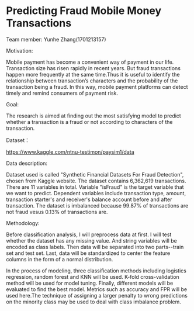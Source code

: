 # Predicting Fraud Mobile Money Transactions

Team member: Yunhe Zhang(1701213157)

Motivation:

Mobile payment has become a convenient way of payment in our life. Transaction size has risen rapidly in recent years. But fraud transactions happen more frequently at the same time.Thus it is useful to identify the relationship between transaction’s characters and the probability of the transaction being a fraud. In this way, mobile payment platforms can detect timely and remind consumers of payment risk.

Goal:

The research is aimed at finding out the most satisfying model to predict whether a transaction is a fraud or not according to characters of the transaction.

Dataset：

https://www.kaggle.com/ntnu-testimon/paysim1/data

Data description:

Dataset used is called "Synthetic Financial Datasets For Fraud Detection", chosen from Kaggle website. The dataset contains 6,362,619 transactions. There are 11 variables in total. Variable "isFraud" is the target variable that we want to predict. Dependent variables include transaction type, amount, transaction starter's and receiver's balance account before and after transaction. The dataset is imbalanced because 99.87% of transactions are not fraud vesus 0.13% of transactions are.

Methodology:

Before classification analysis, I will preprocess data at first. I will test whether the dataset has any missing value. And string variables will be encoded as class labels. Then data will be separated into two parts--train set and test set. Last, data will be standardized to center the feature columns in the form of a normal distribution. 

In the process of modeling, three classification methods including logistics regression, random forest and KNN will be used. K-fold cross-validation method will be used for model tuning. Finally, different models will be evaluated to find the best model. Metrics such as accuracy and FPR will be used here.The technique of assigning a larger penalty to wrong predictions on the minority class may be used to deal with class imbalance problem.
